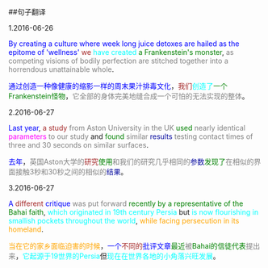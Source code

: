 ##句子翻译

1.2016-06-26

<font color=Blue>By creating a culture where week long juice detoxes are hailed as the epitome of 'wellness' </font><font color=Brown>we</font> <font color=Cyan>have created</font><font color=Green> a Frankenstein's monster</font>, <font color=Grey>as competing visions of bodily perfection are stitched together into a horrendous unattainable whole</font>.

<font color=Blue>通过创造一种像健康的缩影一样的周末果汁排毒文化</font>，<font color=Brown>我们</font><font color=Cyan>创造了</font><font color=Green>一个Frankenstein怪物</font>，<font color=Grey>它全部的身体完美地缝合成一个可怕的无法实现的整体</font>。

2.2016-06-27

<font color=Blue>Last year</font>, <font color=Brown>a study</font> <font color=Grey>from Aston University in the UK</font> <font color=Green>used</font> <font color=Grey>nearly identical</font> <font color=Magenta>parameters</font> <font color=Grey>to our study</font> and <font color=Green>found</font> <font color=Grey>similar</font> <font color=Mangeta>results</font> <font color=Grey>testing contact times of three and 30 seconds on similar surfaces</font>.

<font color=Blue>去年</font>，<font color=Grey>英国Aston大学的</font><font color=Brown>研究</font><font color=Green>使用</font><font color=
Grey>和我们的研究几乎相同的</font><font color=Mangeta>参数</font><font color=Green>发现了</font><font color=Grey>在相似的界面接触3秒和30秒之间的相似的</font><font color=Mangeta>结果</font>。

3.2016-06-27

<font color=Blue>A</font> <font color=Brown>different</font> <font color=Blue>critique</font> <font color=Grey>was put forward</font> <font color=Green>recently by a representative of the Bahai faith</font>, <font color=Cyan>which originated in 19th century Persia</font> but <font color=Cyan>is now flourishing in smallish pockets throughout the world</font>, <font color=Orange>while facing persecution in its homeland</font>.

<font color=Orange>当在它的家乡面临迫害的时候</font>，<font color=Blue>一个</font><font color=Brown>不同的</font><font color=Blue>批评文章</font><font color=Green>最近</font><font color=Grey>被</font><font color=Green>Bahai的信徒代表</font><font color=Grey>提出来</font>，<font color=Cyan>它起源于19世界的Persia</font>但<font color=Cyan>现在在世界各地的小角落兴旺发展</font>。